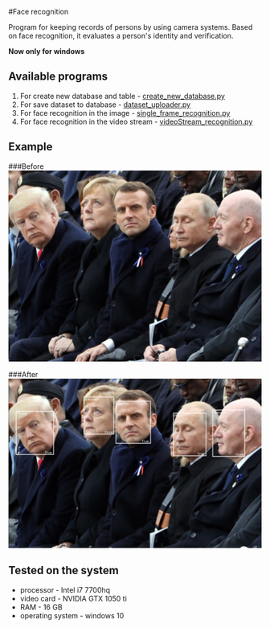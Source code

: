 #Face recognition

Program for keeping records of persons by using camera systems. 
Based on face recognition, it evaluates a person's identity and verification.

**Now only for windows**

Available programs
---
1. For create new database and table - [create_new_database.py](HELP/create_new_database-HELP.md)
2. For save dataset to database - [dataset_uploader.py](HELP/dataset_uploader-HELP.md) 
3. For face recognition in the image - [single_frame_recognition.py](HELP/single_frame_recognition-HELP.md) 
4. For face recognition in the video stream - [videoStream_recognition.py](HELP/videoStream-HELP.md)

Example
---
###Before
![markdown logo](images/multi/3.jpg)

###After
![markdown logo](images/recognized/3.PNG)

Tested on the system
---
- processor - Intel i7 7700hq
- video card - NVIDIA GTX 1050 ti
- RAM - 16 GB
- operating system - windows 10

